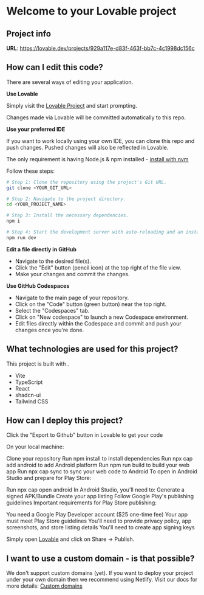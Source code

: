 # Welcome to your Lovable project

## Project info

**URL**: https://lovable.dev/projects/929a117e-d83f-463f-bb7c-4c1998dc156c

## How can I edit this code?

There are several ways of editing your application.

**Use Lovable**

Simply visit the [Lovable Project](https://lovable.dev/projects/929a117e-d83f-463f-bb7c-4c1998dc156c) and start prompting.

Changes made via Lovable will be committed automatically to this repo.

**Use your preferred IDE**

If you want to work locally using your own IDE, you can clone this repo and push changes. Pushed changes will also be reflected in Lovable.

The only requirement is having Node.js & npm installed - [install with nvm](https://github.com/nvm-sh/nvm#installing-and-updating)

Follow these steps:

```sh
# Step 1: Clone the repository using the project's Git URL.
git clone <YOUR_GIT_URL>

# Step 2: Navigate to the project directory.
cd <YOUR_PROJECT_NAME>

# Step 3: Install the necessary dependencies.
npm i

# Step 4: Start the development server with auto-reloading and an instant preview.
npm run dev
```

**Edit a file directly in GitHub**

- Navigate to the desired file(s).
- Click the "Edit" button (pencil icon) at the top right of the file view.
- Make your changes and commit the changes.

**Use GitHub Codespaces**

- Navigate to the main page of your repository.
- Click on the "Code" button (green button) near the top right.
- Select the "Codespaces" tab.
- Click on "New codespace" to launch a new Codespace environment.
- Edit files directly within the Codespace and commit and push your changes once you're done.

## What technologies are used for this project?

This project is built with .

- Vite
- TypeScript
- React
- shadcn-ui
- Tailwind CSS

## How can I deploy this project?

Click the "Export to Github" button in Lovable to get your code

On your local machine:

Clone your repository
Run npm install to install dependencies
Run npx cap add android to add Android platform
Run npm run build to build your web app
Run npx cap sync to sync your web code to Android
To open in Android Studio and prepare for Play Store:

Run npx cap open android
In Android Studio, you'll need to:
Generate a signed APK/Bundle
Create your app listing
Follow Google Play's publishing guidelines
Important requirements for Play Store publishing:

You need a Google Play Developer account ($25 one-time fee)
Your app must meet Play Store guidelines
You'll need to provide privacy policy, app screenshots, and store listing details
You'll need to create app signing keys

Simply open [Lovable](https://lovable.dev/projects/929a117e-d83f-463f-bb7c-4c1998dc156c) and click on Share -> Publish.

## I want to use a custom domain - is that possible?

We don't support custom domains (yet). If you want to deploy your project under your own domain then we recommend using Netlify. Visit our docs for more details: [Custom domains](https://docs.lovable.dev/tips-tricks/custom-domain/)
